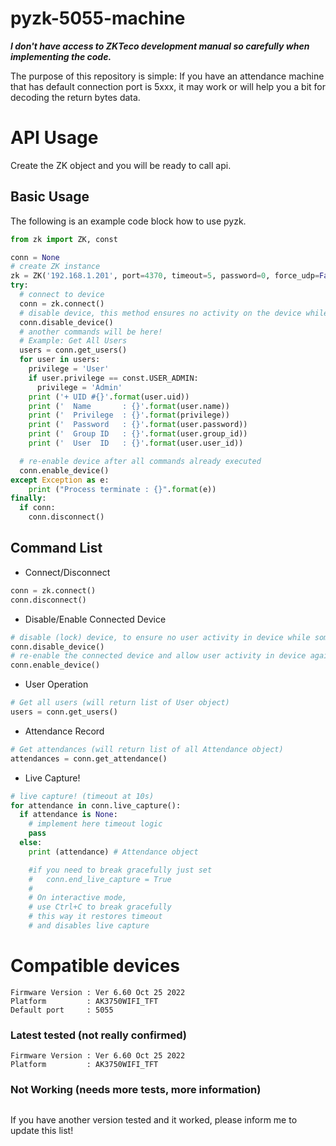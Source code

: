 # pyzk-5055-machine

***I don't have access to ZKTeco development manual so carefully when implementing the code.***

The purpose of this repository is simple: If you have an attendance machine that has default connection port is 5xxx, it may work or will help you a bit for decoding the return bytes data.

# API Usage

Create the ZK object and you will be ready to call api.

## Basic Usage

The following is an example code block how to use pyzk.

```python
from zk import ZK, const

conn = None
# create ZK instance
zk = ZK('192.168.1.201', port=4370, timeout=5, password=0, force_udp=False, ommit_ping=False)
try:
  # connect to device
  conn = zk.connect()
  # disable device, this method ensures no activity on the device while the process is run
  conn.disable_device()
  # another commands will be here!
  # Example: Get All Users
  users = conn.get_users()
  for user in users:
    privilege = 'User'
    if user.privilege == const.USER_ADMIN:
      privilege = 'Admin'
    print ('+ UID #{}'.format(user.uid))
    print ('  Name       : {}'.format(user.name))
    print ('  Privilege  : {}'.format(privilege))
    print ('  Password   : {}'.format(user.password))
    print ('  Group ID   : {}'.format(user.group_id))
    print ('  User  ID   : {}'.format(user.user_id))

  # re-enable device after all commands already executed
  conn.enable_device()
except Exception as e:
    print ("Process terminate : {}".format(e))
finally:
  if conn:
    conn.disconnect()
```

## Command List

* Connect/Disconnect

```python
conn = zk.connect()
conn.disconnect()
```

* Disable/Enable Connected Device

```python
# disable (lock) device, to ensure no user activity in device while some process run
conn.disable_device()
# re-enable the connected device and allow user activity in device again
conn.enable_device()
```

* User Operation

```python
# Get all users (will return list of User object)
users = conn.get_users()
```

* Attendance Record
```python
# Get attendances (will return list of all Attendance object)
attendances = conn.get_attendance()
```

* Live Capture!

```python
# live capture! (timeout at 10s)
for attendance in conn.live_capture():
  if attendance is None:
    # implement here timeout logic
    pass
  else:
    print (attendance) # Attendance object

    #if you need to break gracefully just set
    #   conn.end_live_capture = True
    #
    # On interactive mode,
    # use Ctrl+C to break gracefully
    # this way it restores timeout
    # and disables live capture
```

# Compatible devices

```
Firmware Version : Ver 6.60 Oct 25 2022
Platform         : AK3750WIFI_TFT
Default port     : 5055
```



### Latest tested (not really confirmed)

```
Firmware Version : Ver 6.60 Oct 25 2022
Platform         : AK3750WIFI_TFT
```

### Not Working (needs more tests, more information)

```

```

If you have another version tested and it worked, please inform me to update this list!
